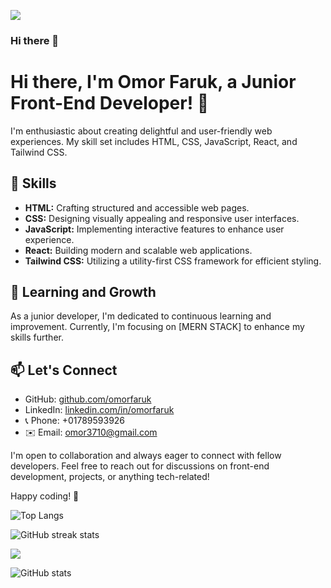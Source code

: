 
![](https://media.geeksforgeeks.org/wp-content/cdn-uploads/20201111215809/How-to-Become-a-Front-End-Developer-in-2020.png)
### Hi there 👋

# Hi there, I'm Omor Faruk, a Junior Front-End Developer! 👋

I'm enthusiastic about creating delightful and user-friendly web experiences. My skill set includes HTML, CSS, JavaScript, React, and Tailwind CSS.

## 🚀 Skills

- **HTML:** Crafting structured and accessible web pages.
- **CSS:** Designing visually appealing and responsive user interfaces.
- **JavaScript:** Implementing interactive features to enhance user experience.
- **React:** Building modern and scalable web applications.
- **Tailwind CSS:** Utilizing a utility-first CSS framework for efficient styling.

## 🌱 Learning and Growth

As a junior developer, I'm dedicated to continuous learning and improvement. Currently, I'm focusing on [MERN STACK] to enhance my skills further.

## 📫 Let's Connect

- GitHub: [github.com/omorfaruk]([https://github.com/your-username](https://github.com/OmorFaruk63/OmorFaruk63))
- LinkedIn: [linkedin.com/in/omorfaruk]([https://www.linkedin.com/in/your-linkedin](https://www.linkedin.com/in/omor-faruk-developer/))
- 📞 Phone: +01789593926
- ✉️ Email: omor3710@gmail.com

I'm open to collaboration and always eager to connect with fellow developers. Feel free to reach out for discussions on front-end development, projects, or anything tech-related!

Happy coding! 🚀


![Top Langs](https://github-readme-stats.vercel.app/api/top-langs/?username=OmorFaruk63)

![GitHub streak stats](https://github-readme-streak-stats.herokuapp.com/?user=OmorFaruk63)

![](https://komarev.com/ghpvc/?username=omorFaruk63)

![GitHub stats](https://github-readme-stats.vercel.app/api?username=OmorFaruk63&show_icons=true&count_private=true)

<!--
**OmorFaruk63/OmorFaruk63** is a ✨ _special_ ✨ repository because its `README.md` (this file) appears on your GitHub profile.

Here are some ideas to get you started:

- 🔭 I’m currently working on ...
- 🌱 I’m currently learning ...
- 👯 I’m looking to collaborate on ...
- 🤔 I’m looking for help with ...
- 💬 Ask me about ...
- 📫 How to reach me: ...
- 😄 Pronouns: ...
- ⚡ Fun fact: ...
-->
